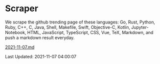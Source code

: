 # Scraper

We scrape the github trending page of these languages: Go, Rust, Python, Ruby, C++, C, Java, Shell, Makefile, Swift, Objective-C, Kotlin, Jupyter-Notebook, HTML, JavaScript, TypeScript, CSS, Vue, TeX, Markdown, and push a markdown result everyday.

[2021-11-07.md](https://github.com/yangwenmai/github-trending-backup/blob/master/2021-11-07.md)

Last Updated: 2021-11-07 04:00:07